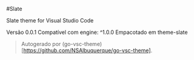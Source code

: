#Slate

Slate theme for Visual Studio Code

Versão 0.0.1
Compatível com engine: ^1.0.0
Empacotado em theme-slate

> Autogerado por (go-vsc-theme)[https://github.com/NSAlbuquerque/go-vsc-theme].